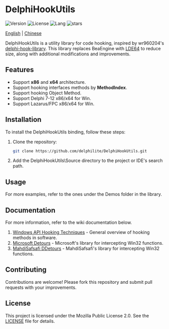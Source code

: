 ﻿# DelphiHookUtils

![Version](https://img.shields.io/badge/version-v1.0-yellow.svg)
![License](https://img.shields.io/github/license/delphilite/DelphiHookUtils)
![Lang](https://img.shields.io/github/languages/top/delphilite/DelphiHookUtils.svg)
![stars](https://img.shields.io/github/stars/delphilite/DelphiHookUtils.svg)

[English](./README.md) | [Chinese](./README.zh-CN.md)

DelphiHookUtils is a utility library for code hooking, inspired by wr960204's [delphi-hook-library](https://code.google.com/p/delphi-hook-library). This library replaces BeaEngine with [LDE64](https://github.com/BeaEngine/lde64) to reduce size, along with additional modifications and improvements.

## Features
* Support **x86** and **x64** architecture.
* Support hooking interfaces methods by **MethodIndex**.
* Support hooking Object Method.
* Support Delphi 7-12 x86/x64 for Win.
* Support Lazarus/FPC x86/x64 for Win.

## Installation
To install the DelphiHookUtils binding, follow these steps:

1. Clone the repository:
    ```sh
    git clone https://github.com/delphilite/DelphiHookUtils.git
    ```

2. Add the DelphiHookUtils\Source directory to the project or IDE's search path.

## Usage
For more examples, refer to the ones under the Demos folder in the library.

## Documentation
For more information, refer to the wiki documentation below.

1. [Windows API Hooking Techniques](https://en.wikipedia.org/wiki/Hooking) - General overview of hooking methods in software.
2. [Microsoft Detours](https://github.com/microsoft/Detours/wiki) - Microsoft's library for intercepting Win32 functions.
3. [MahdiSafsafi DDetours](https://github.com/MahdiSafsafi/DDetours/wiki) - MahdiSafsafi's library for intercepting Win32 functions.

## Contributing
Contributions are welcome! Please fork this repository and submit pull requests with your improvements.

## License
This project is licensed under the Mozilla Public License 2.0. See the [LICENSE](LICENSE) file for details.
